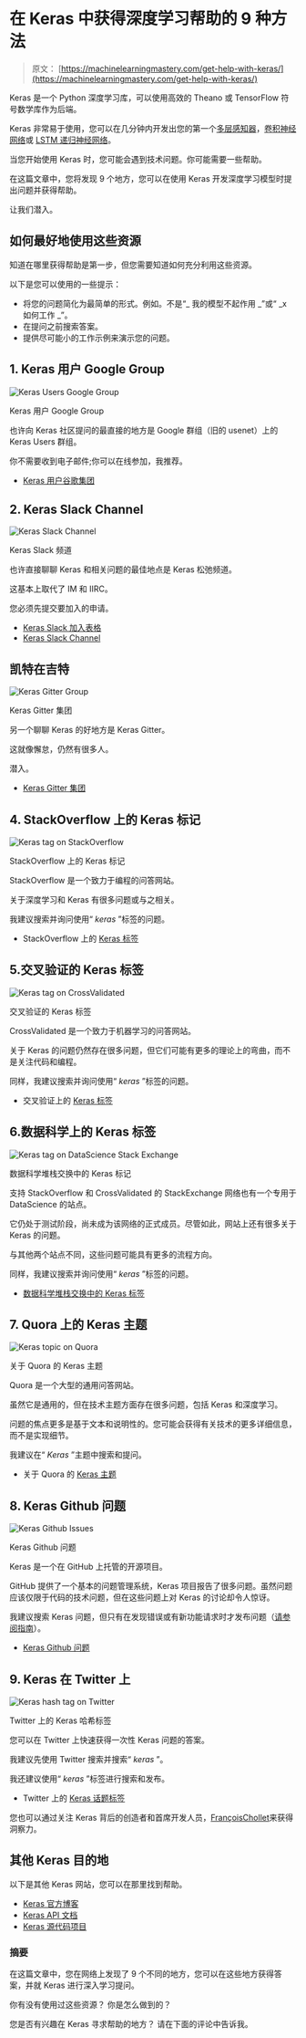 # 在 Keras 中获得深度学习帮助的 9 种方法

> 原文： [https://machinelearningmastery.com/get-help-with-keras/](https://machinelearningmastery.com/get-help-with-keras/)

Keras 是一个 Python 深度学习库，可以使用高效的 Theano 或 TensorFlow 符号数学库作为后端。

Keras 非常易于使用，您可以在几分钟内开发出您的第一个[多层感知器](http://machinelearningmastery.com/tutorial-first-neural-network-python-keras/)，[卷积神经网络](http://machinelearningmastery.com/handwritten-digit-recognition-using-convolutional-neural-networks-python-keras/)或 [LSTM 递归神经网络](http://machinelearningmastery.com/time-series-prediction-lstm-recurrent-neural-networks-python-keras/)。

当您开始使用 Keras 时，您可能会遇到技术问题。你可能需要一些帮助。

在这篇文章中，您将发现 9 个地方，您可以在使用 Keras 开发深度学习模型时提出问题并获得帮助。

让我们潜入。

## 如何最好地使用这些资源

知道在哪里获得帮助是第一步，但您需要知道如何充分利用这些资源。

以下是您可以使用的一些提示：

*   将您的问题简化为最简单的形式。例如。不是“_ 我的模型不起作用 _”或“ _x 如何工作 _”。
*   在提问之前搜索答案。
*   提供尽可能小的工作示例来演示您的问题。

## 1\. Keras 用户 Google Group

![Keras Users Google Group](img/1370ade3cc9bd5feb94a1be0c1c87369.jpg)

Keras 用户 Google Group

也许向 Keras 社区提问的最直接的地方是 Google 群组（旧的 usenet）上的 Keras Users 群组。

你不需要收到电子邮件;你可以在线参加，我推荐。

*   [Keras 用户谷歌集团](https://groups.google.com/forum/#!forum/keras-users)

## 2\. Keras Slack Channel

![Keras Slack Channel](img/07aad7228d9e13432d15e81820ae2199.jpg)

Keras Slack 频道

也许直接聊聊 Keras 和相关问题的最佳地点是 Keras 松弛频道。

这基本上取代了 IM 和 IIRC。

您必须先提交要加入的申请。

*   [Keras Slack 加入表格](https://keras-slack-autojoin.herokuapp.com/)
*   [Keras Slack Channel](https://kerasteam.slack.com/)

## 凯特在吉特

![Keras Gitter Group](img/95f6701c22073478af5f7e8f88aaf8b5.jpg)

Keras Gitter 集团

另一个聊聊 Keras 的好地方是 Keras Gitter。

这就像懈怠，仍然有很多人。

潜入。

*   [Keras Gitter 集团](https://gitter.im/Keras-io/Lobby#)

## 4\. StackOverflow 上的 Keras 标记

![Keras tag on StackOverflow](img/30e6e1be6cd09de3ce9d725b9ca33188.jpg)

StackOverflow 上的 Keras 标记

StackOverflow 是一个致力于编程的问答网站。

关于深度学习和 Keras 有很多问题或与之相关。

我建议搜索并询问使用“ _keras_ ”标签的问题。

*   StackOverflow 上的 [Keras 标签](https://stackoverflow.com/questions/tagged/keras)

## 5.交叉验证的 Keras 标签

![Keras tag on CrossValidated](img/6074ebf72c384434cedd2411d8a7f962.jpg)

交叉验证的 Keras 标签

CrossValidated 是一个致力于机器学习的问答网站。

关于 Keras 的问题仍然存在很多问题，但它们可能有更多的理论上的弯曲，而不是关注代码和编程。

同样，我建议搜索并询问使用“ _keras_ ”标签的问题。

*   交叉验证上的 [Keras 标签](https://stats.stackexchange.com/questions/tagged/keras)

## 6.数据科学上的 Keras 标签

![Keras tag on DataScience Stack Exchange](img/e0d34ef7b223c8edb1e2ec490aa2c563.jpg)

数据科学堆栈交换中的 Keras 标记

支持 StackOverflow 和 CrossValidated 的 StackExchange 网络也有一个专用于 DataScience 的站点。

它仍处于测试阶段，尚未成为该网络的正式成员。尽管如此，网站上还有很多关于 Keras 的问题。

与其他两个站点不同，这些问题可能具有更多的流程方向。

同样，我建议搜索并询问使用“ _keras_ ”标签的问题。

*   [数据科学堆栈交换中的 Keras 标签](https://datascience.stackexchange.com/questions/tagged/keras)

## 7\. Quora 上的 Keras 主题

![Keras topic on Quora](img/1f56d629c36a38157a077936baca1aee.jpg)

关于 Quora 的 Keras 主题

Quora 是一个大型的通用问答网站。

虽然它是通用的，但在技术主题方面存在很多问题，包括 Keras 和深度学习。

问题的焦点更多是基于文本和说明性的。您可能会获得有关技术的更多详细信息，而不是实现细节。

我建议在“ _Keras_ ”主题中搜索和提问。

*   关于 Quora 的 [Keras 主题](https://www.quora.com/topic/Keras)

## 8\. Keras Github 问题

![Keras Github Issues](img/f1e85b455ad088df5051e012c2c57db8.jpg)

Keras Github 问题

Keras 是一个在 GitHub 上托管的开源项目。

GitHub 提供了一个基本的问题管理系统，Keras 项目报告了很多问题。虽然问题应该仅限于代码的技术问题，但在这些问题上对 Keras 的讨论却令人惊讶。

我建议搜索 Keras 问题，但只有在发现错误或有新功能请求时才发布问题（[请参阅指南](https://github.com/fchollet/keras/blob/master/CONTRIBUTING.md)）。

*   [Keras Github 问题](https://github.com/fchollet/keras/issues)

## 9\. Keras 在 Twitter 上

![Keras hash tag on Twitter](img/dcf7adb1cfb7d2e4d2acfe7acb62f171.jpg)

Twitter 上的 Keras 哈希标签

您可以在 Twitter 上快速获得一次性 Keras 问题的答案。

我建议先使用 Twitter 搜索并搜索“ _keras_ ”。

我还建议使用“ _keras_ ”标签进行搜索和发布。

*   Twitter 上的 [Keras 话题标签](https://twitter.com/hashtag/keras)

您也可以通过关注 Keras 背后的创造者和首席开发人员，[FrançoisChollet](https://twitter.com/fchollet)来获得洞察力。

## 其他 Keras 目的地

以下是其他 Keras 网站，您可以在那里找到帮助。

*   [Keras 官方博客](https://blog.keras.io/)
*   [Keras API 文档](https://keras.io/)
*   [Keras 源代码项目](https://github.com/fchollet/keras)

### 摘要

在这篇文章中，您在网络上发现了 9 个不同的地方，您可以在这些地方获得答案，并就 Keras 进行深入学习提问。

你有没有使用过这些资源？
你是怎么做到的？

您是否有兴趣在 Keras 寻求帮助的地方？
请在下面的评论中告诉我。